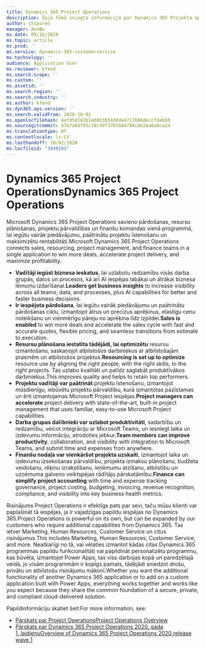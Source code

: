 ```yaml
---
title: Dynamics 365 Project Operations
description: Šajā tēmā sniegta informācija par Dynamics 365 Projekta operācijām.
author: stsporen
manager: AnnBe
ms.date: 09/16/2020
ms.topic: article
ms.prod: ''
ms.service: dynamics-365-customerservice
ms.technology: ''
audience: Application User
ms.reviewer: kfend
ms.search.scope: ''
ms.custom: ''
ms.assetid: ''
ms.search.region: ''
ms.search.industry: ''
ms.author: kfend
ms.dyn365.ops.version: ''
ms.search.validFrom: 2020-10-01
ms.openlocfilehash: 4efd5d182b14d8b3b54ddde47176bbdeccfdeb69
ms.sourcegitcommit: 87b7a8d793c19c50f3765b8d788cde24a6a0ca24
ms.translationtype: HT
ms.contentlocale: lv-LV
ms.lasthandoff: 10/02/2020
ms.locfileid: "3949281"
---
```

# <a name="dynamics-365-project-operations"></a><span data-ttu-id="4f247-103">Dynamics 365 Project Operations</span><span class="sxs-lookup"><span data-stu-id="4f247-103">Dynamics 365 Project Operations</span></span>

<span data-ttu-id="4f247-104">Microsoft Dynamics 365 Project Operations savieno pārdošanas, resursu plānošanas, projektu pārvaldības un finanšu komandas vienā programmā, lai iegūtu vairāk piedāvājumu, paātrinātu projektu īstenošanu un maksimizētu rentabilitāti.</span><span class="sxs-lookup"><span data-stu-id="4f247-104">Microsoft Dynamics 365 Project Operations connects sales, resourcing, project management, and finance teams in a single application to win more deals, accelerate project delivery, and maximize profitability.</span></span>

-   <span data-ttu-id="4f247-105">**Vadītāji iegūst biznesa ieskatus**, lai uzlabotu redzamību visās darba grupās, datos un procesos, kā arī AI iespējas labākai un ātrākai biznesa lēmumu izdarīšanai.</span><span class="sxs-lookup"><span data-stu-id="4f247-105">**Leaders get business insights** to increase visibility across all teams, data, and processes, plus AI capabilities for better and faster business decisions.</span></span>
-   <span data-ttu-id="4f247-106">**Ir iespējota pārdošana**, lai iegūtu vairāk piedāvājumu un paātrinātu pārdošanas ciklu, izmantojot ātrus un precīzus aprēķinus, elastīgu cenu noteikšanu un vienmērīgu pāreju no aprēķina līdz izpildei.</span><span class="sxs-lookup"><span data-stu-id="4f247-106">**Sales is enabled** to win more deals and accelerate the sales cycle with fast and accurate quotes, flexible pricing, and seamless transitions from estimate to execution.</span></span>
-   <span data-ttu-id="4f247-107">**Resursu plānošana iestatīta tādējādi, lai optimizētu** resursu izmantošanu, saskaņojot atbilstošos darbiniekus ar atbilstošajām prasmēm un atbilstošos projektus.</span><span class="sxs-lookup"><span data-stu-id="4f247-107">**Resourcing is set up to optimize** resource use by aligning the right people, with the right skills, to the right projects.</span></span> <span data-ttu-id="4f247-108">Tas uzlabo kvalitāti un palīdz saglabāt produktīvākos darbiniekus.</span><span class="sxs-lookup"><span data-stu-id="4f247-108">This improves quality and helps to retain top performers.</span></span>
-   <span data-ttu-id="4f247-109">**Projektu vadītāji var paātrināt** projektu īstenošanu, izmantojot mūsdienīgu, iebūvētu projektu pārvaldību, kurā izmantotas pazīstamas un ērti izmantojamas Microsoft Project iespējas.</span><span class="sxs-lookup"><span data-stu-id="4f247-109">**Project managers can accelerate** project delivery with state-of-the-art, built-in project management that uses familiar, easy-to-use Microsoft Project capabilities.</span></span>
-   <span data-ttu-id="4f247-110">**Darba grupas dalībnieki var uzlabot produktivitāti**, sadarbību un redzamību, veicot integrāciju ar Microsoft Teams, un iesniegt laika un izdevumu informāciju, atrodoties jebkur.</span><span class="sxs-lookup"><span data-stu-id="4f247-110">**Team members can improve productivity**, collaboration, and visibility with integration to Microsoft Teams, and submit time and expenses from anywhere.</span></span>
-   <span data-ttu-id="4f247-111">**Finanšu nodaļa var vienkāršot projekta uzskaiti**, izmantojot laika un izdevumu izsekošanas pārvaldību, projekta izmaksu plānošanu, budžeta veidošanu, rēķinu izrakstīšanu, ieņēmumu atzīšanu, atbilstību un uzņēmuma galveno veiktspējas rādītāju pārskatāmību.</span><span class="sxs-lookup"><span data-stu-id="4f247-111">**Finance can simplify project accounting** with time and expense tracking governance, project costing, budgeting, invoicing, revenue recognition, compliance, and visibility into key business health metrics.</span></span>

<span data-ttu-id="4f247-112">Risinājums Project Operations ir efektīgs pats par sevi, taču mūsu klienti var paplašināt tā iespējas, ja ir vajadzīgas papildu iespējas no Dynamics 365.</span><span class="sxs-lookup"><span data-stu-id="4f247-112">Project Operations is powerful on its own, but can be expanded by our customers who require additional capabilities from Dynamics 365.</span></span> <span data-ttu-id="4f247-113">Tas ietver Marketing, Human Resources, Customer Service un citus risinājumus.</span><span class="sxs-lookup"><span data-stu-id="4f247-113">This includes Marketing, Human Resources, Customer Service, and more.</span></span> <span data-ttu-id="4f247-114">Neatkarīgi no tā, vai vēlaties izmantot kādas citas Dynamics 365 programmas papildu funkcionalitāti vai papildināt personalizētu programmu, kas būvēta, izmantojot Power Apps, tas viss darbojas kopā un paredzētajā veidā, jo visām programmām ir kopīgs pamats, tādējādi sniedzot drošu, privātu un atbilstošu risinājumu mākonī.</span><span class="sxs-lookup"><span data-stu-id="4f247-114">Whether you want the additional functionality of another Dynamics 365 application or to add on a custom application built with Power Apps, everything works together and works like you expect because they share the common foundation of a secure, private, and compliant cloud-delivered solution.</span></span>

<span data-ttu-id="4f247-115">Papildinformāciju skatiet šeit:</span><span class="sxs-lookup"><span data-stu-id="4f247-115">For more information, see:</span></span>

- [<span data-ttu-id="4f247-116">Pārskats par Project Operations</span><span class="sxs-lookup"><span data-stu-id="4f247-116">Project Operations Overview</span></span>](https://dynamics.microsoft.com/en-us/project-operations/overview/)
- [<span data-ttu-id="4f247-117">Pārskats par Dynamics 365 Project Operations 2020. gada 1. laidienu</span><span class="sxs-lookup"><span data-stu-id="4f247-117">Overview of Dynamics 365 Project Operations 2020 release wave 1</span></span>](https://docs.microsoft.com/dynamics365-release-plan/2020wave1/dynamics365-project-operations/)

